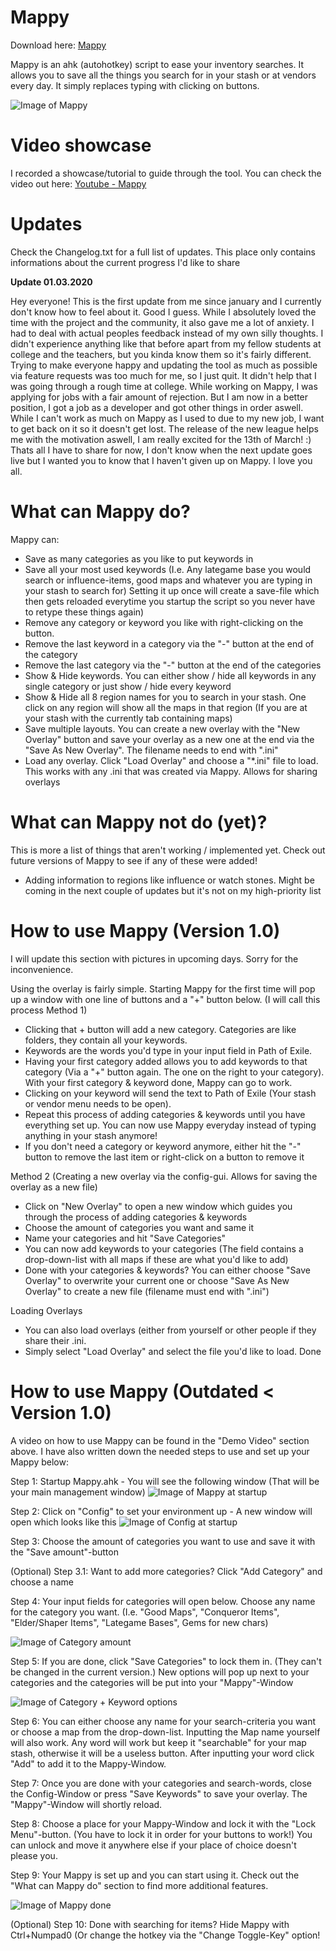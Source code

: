 # Mappy

Download here: [Mappy](https://github.com/Nekolike/Mappy/releases/tag/v1.04)

Mappy is an ahk (autohotkey) script to ease your inventory searches. It allows you to save all the things you search for in your stash or at vendors every day. It simply replaces typing with clicking on buttons.

![Image of Mappy](images/Mappy.PNG)

# Video showcase

I recorded a showcase/tutorial to guide through the tool. You can check the video out here: [Youtube - Mappy](https://www.youtube.com/watch?v=d_Me_jUMZgk)

# Updates

Check the Changelog.txt for a full list of updates. This place only contains informations about the current progress I'd like to share

**Update 01.03.2020**

Hey everyone! This is the first update from me since january and I currently don't know how to feel about it. Good I guess. While I absolutely loved the time with the project and the community, it also gave me a lot of anxiety. I had to deal with actual peoples feedback instead of my own silly thoughts. I didn't experience anything like that before apart from my fellow students at college and the teachers, but you kinda know them so it's fairly different. Trying to make everyone happy and updating the tool as much as possible via feature requests was too much for me, so I just quit. It didn't help that I was going through a rough time at college. While working on Mappy, I was applying for jobs with a fair amount of rejection. But I am now in a better position, I got a job as a developer and got other things in order aswell. While I can't work as much on Mappy as I used to due to my new job, I want to get back on it so it doesn't get lost. The release of the new league helps me with the motivation aswell, I am really excited for the 13th of March! :) Thats all I have to share for now, I don't know when the next update goes live but I wanted you to know that I haven't given up on Mappy. I love you all.


# What can Mappy do?

Mappy can:
- Save as many categories as you like to put keywords in
- Save all your most used keywords (I.e. Any lategame base you would search or influence-items, good maps and whatever you are typing in your stash to search for) Setting it up once will create a save-file which then gets reloaded everytime you startup the script so you never have to retype these things again)
- Remove any category or keyword you like with right-clicking on the button.
- Remove the last keyword in a category via the "-" button at the end of the category
- Remove the last category via the "-" button at the end of the categories
- Show & Hide keywords. You can either show / hide all keywords in any single category or just show / hide every keyword
- Show & Hide all 8 region names for you to search in your stash. One click on any region will show all the maps in that region (If you are at your stash with the currently tab containing maps)
- Save multiple layouts. You can create a new overlay with the "New Overlay" button and save your overlay as a new one at the end via the "Save As New Overlay". The filename needs to end with ".ini"
- Load any overlay. Click "Load Overlay" and choose a "*.ini" file to load. This works with any .ini that was created via Mappy. Allows for sharing overlays

# What can Mappy not do (yet)?
This is more a list of things that aren't working / implemented yet. Check out future versions of Mappy to see if any of these were added!

- Adding information to regions like influence or watch stones. Might be coming in the next couple of updates but it's not on my high-priority list

# How to use Mappy (Version 1.0)

I will update this section with pictures in upcoming days. Sorry for the inconvenience.

Using the overlay is fairly simple. Starting Mappy for the first time will pop up a window with one line of buttons and a "+" button below. (I will call this process Method 1)
- Clicking that + button will add a new category. Categories are like folders, they contain all your keywords. 
- Keywords are the words you'd type in your input field in Path of Exile. 
- Having your first category added allows you to add keywords to that category (Via a "+" button again. The one on the right to your category). With your first category & keyword done, Mappy can go to work. 
- Clicking on your keyword will send the text to Path of Exile (Your stash or vendor menu needs to be open). 
- Repeat this process of adding categories & keywords until you have everything set up. You can now use Mappy everyday instead of typing anything in your stash anymore!
- If you don't need a category or keyword anymore, either hit the "-" button to remove the last item or right-click on a button to remove it

Method 2 (Creating a new overlay via the config-gui. Allows for saving the overlay as a new file)
- Click on "New Overlay" to open a new window which guides you through the process of adding categories & keywords
- Choose the amount of categories you want and same it
- Name your categories and hit "Save Categories"
- You can now add keywords to your categories (The field contains a drop-down-list with all maps if these are what you'd like to add)
- Done with your categories & keywords? You can either choose "Save Overlay" to overwrite your current one or choose "Save As New Overlay" to create a new file (filename must end with ".ini")

Loading Overlays
- You can also load overlays (either from yourself or other people if they share their .ini.
- Simply select "Load Overlay" and select the file you'd like to load. Done


# How to use Mappy (Outdated < Version 1.0)
A video on how to use Mappy can be found in the "Demo Video" section above. I have also written down the needed steps to use and set up your Mappy below:

Step 1: Startup Mappy.ahk - You will see the following window (That will be your main management window)
![Image of Mappy at startup](images/Mappy_Startup.PNG)

Step 2: Click on "Config" to set your environment up - A new window will open which looks like this
![Image of Config at startup](images/Config_Startup.PNG)

Step 3: Choose the amount of categories you want to use and save it with the "Save amount"-button

(Optional) Step 3.1: Want to add more categories? Click "Add Category" and choose a name

Step 4: Your input fields for categories will open below. Choose any name for the category you want.  (I.e. "Good Maps", "Conqueror Items", "Elder/Shaper Items", "Lategame Bases", Gems for new chars)

![Image of Category amount](images/Config_ChooseCategory.PNG)

Step 5: If you are done, click "Save Categories" to lock them in. (They can't be changed in the current version.) New options will pop up next to your categories and the categories will be put into your "Mappy"-Window

![Image of Category + Keyword options](images/Mappy_CategoriesChosen.PNG)

Step 6: You can either choose any name for your search-criteria you want or choose a map from the drop-down-list. Inputting the Map name yourself will also work. Any word will work but keep it "searchable" for your map stash, otherwise it will be a useless button. After inputting your word click "Add" to add it to the Mappy-Window.

Step 7: Once you are done with your categories and search-words, close the Config-Window or press "Save Keywords" to save your overlay. The "Mappy"-Window will shortly reload.

Step 8: Choose a place for your Mappy-Window and lock it with the "Lock Menu"-button. (You have to lock it in order for your buttons to work!) You can unlock and move it anywhere else if your place of choice doesn't please you. 

Step 9: Your Mappy is set up and you can start using it. Check out the "What can Mappy do" section to find more additional features.

![Image of Mappy done](images/Mappy_Final.PNG)

(Optional) Step 10: Done with searching for items? Hide Mappy with Ctrl+Numpad0 (Or change the hotkey via the "Change Toggle-Key" option!

